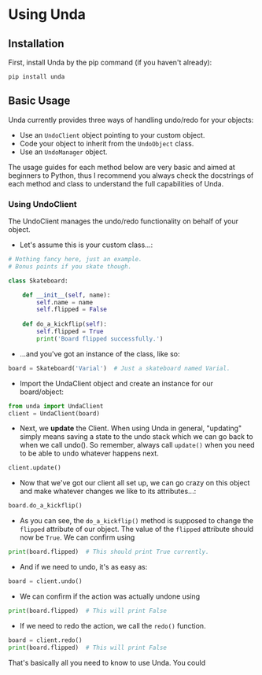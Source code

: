 # Using Unda
## Installation
First, install Unda by the pip command (if you haven't already):
````
pip install unda
````

## Basic Usage
Unda currently provides three ways of handling undo/redo for your objects:
* Use an `UndoClient` object pointing to your custom object.
* Code your object to inherit from the `UndoObject` class.
* Use an `UndoManager` object.

The usage guides for each method below are very basic and aimed at beginners to Python, thus I recommend you always 
check the docstrings of each method and class to understand the full capabilities of Unda. 

### Using UndoClient
The UndoClient manages the undo/redo functionality on behalf of your object. 

- Let's assume this is your custom class...:
````python
# Nothing fancy here, just an example. 
# Bonus points if you skate though.

class Skateboard:

    def __init__(self, name):
        self.name = name
        self.flipped = False
        
    def do_a_kickflip(self):
        self.flipped = True
        print('Board flipped successfully.')
```` 
- ...and you've got an instance of the class, like so:
````python
board = Skateboard('Varial')  # Just a skateboard named Varial.
````
- Import the UndaClient object and create an instance for our board/object:
```python
from unda import UndaClient
client = UndaClient(board)
```
- Next, we **update** the Client. When using Unda in general, "updating" simply 
means saving a state to the undo stack which we can go back to when we call undo().
So remember, always call `update()` when you need to be able to undo whatever happens next.
```python
client.update()
```
- Now that we've got our client all set up, we can go crazy on this object and make 
whatever changes we like to its attributes...:
```python
board.do_a_kickflip()
```
- As you can see, the `do_a_kickflip()` method is supposed to change the `flipped` attribute of our object.
The value of the `flipped` attribute should now be `True`. We can confirm using 
```python
print(board.flipped)  # This should print True currently.
```
- And if we need to undo, it's as easy as:
```python
board = client.undo()
``` 
- We can confirm if the action was actually undone using
```python
print(board.flipped)  # This will print False
```
- If we need to redo the action, we call the `redo()` function.
```python
board = client.redo()
print(board.flipped)  # This will print False
``` 


That's basically all you need to know to use Unda. You could 